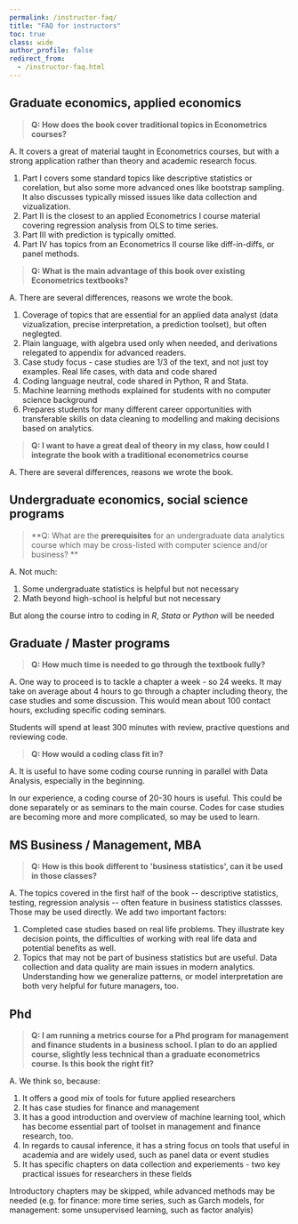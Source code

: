 ```yaml
---
permalink: /instructor-faq/
title: "FAQ for instructors"
toc: true
class: wide
author_profile: false
redirect_from:
  - /instructor-faq.html
---
```


## Graduate economics, applied economics

>**Q: How does the book cover traditional topics in Econometrics courses?**

A. It covers a great of material taught in Econometrics courses, but with a strong application rather than theory and academic research focus.

1. Part I covers some standard topics like descriptive statistics or corelation, but also some more advanced ones like bootstrap sampling. It also discusses typically missed issues like data collection and vizualization. 
2. Part II is the closest to an applied Econometrics I course material covering regression analysis from OLS to time series. 
3. Part III with prediction is typically omitted. 
4. Part IV has topics from an Econometrics II course like diff-in-diffs, or panel methods. 



>**Q: What is the main advantage of this book over existing Econometrics textbooks?**

A. There are several differences, reasons we wrote the book.
1. Coverage of topics that are essential for an applied data analyst (data vizualization, precise interpretation, a prediction toolset), but often neglegted.
2. Plain language, with algebra used only when needed, and derivations relegated to appendix for advanced readers. 
3. Case study focus - case studies are 1/3 of the text, and not just toy examples. Real life cases, with data and code shared 
4. Coding language neutral, code shared in Python, R and Stata. 
5. Machine learning methods explained for students with no computer science background
6. Prepares students for many different career opportunities with transferable skills on data cleaning to modelling and making decisions based on analytics. 


>**Q: I want to have a great deal of theory in my class, how could I integrate the book with a traditional econometrics course**

A. There are several differences, reasons we wrote the book.


## Undergraduate economics, social science programs

>**Q: What are the **prerequisites** for an undergraduate data analytics course which may be cross-listed with computer science and/or business? **

A. Not much:
1. Some undergraduate statistics is helpful but not necessary
2. Math beyond high-school is helpful but not necessary

But along the course intro to coding in *R*, *Stata* or *Python* will be needed



## Graduate / Master programs

>**Q: How much time is needed to go through the textbook fully?**

A. One way to proceed is to tackle a chapter a week - so 24 weeks. It may take on average about 4 hours to go through a chapter including theory, the case studies and some discussion. This would mean about 100 contact hours, excluding specific coding seminars. 

Students will spend at least 300 minutes with review, practive questions and reviewing code.



>**Q: How would a coding class fit in?**

A. It is useful to have some coding course running in parallel with Data Analysis, especially in the beginning. 

In our experience, a coding course of 20-30 hours is useful. This could be done separately or as seminars to the main course. Codes for case studies are becoming more and more complicated, so may be used to learn. 


## MS Business / Management, MBA

>**Q: How is this book different to 'business statistics', can it be used in those classes?**

A. The topics covered in the first half of the book -- descriptive statistics, testing, regression analysis -- often feature in business statistics classses. Those may be used directly. We add two important factors:

1. Completed case studies based on real life problems. They illustrate key decision points, the difficulties of working with real life data and potential benefits as well. 
2. Topics that may not be part of business statistics but are useful. Data collection and data quality are main issues in modern analytics. Understanding how we generalize patterns, or model interpretation are both very helpful for future managers, too. 



## Phd
>**Q: I am running a metrics course for a Phd program for management and finance students in a business school. I plan to do an applied course, slightly less technical than a graduate econometrics course. Is this book the right fit?**

A. We think so, because:
1. It offers a good mix of tools for future applied researchers
2. It has case studies for finance and management 
3. It has a good introduction and overview of machine learning tool, which has become essential part of toolset in management and finance research, too. 
4. In regards to causal inference, it has a string focus on tools that useful in academia and are widely used, such as panel data or event studies
5. It has specific chapters on data collection and experiements - two key practical issues for researchers in these fields

Introductory chapters may be skipped, while advanced methods may be needed  (e.g. for finance: more time series, such as Garch models, for management: some unsupervised learning, such as factor analyis)


